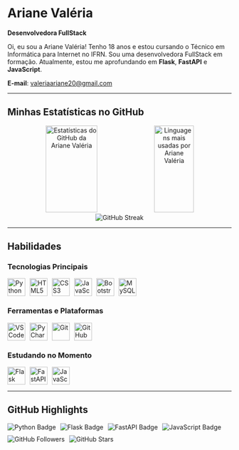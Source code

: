 # Ariane Valéria 

**Desenvolvedora FullStack**

Oi, eu sou a Ariane Valéria! Tenho 18 anos e estou cursando o Técnico em Informática para Internet no IFRN. Sou uma desenvolvedora FullStack em formação. Atualmente, estou me aprofundando em **Flask**, **FastAPI** e **JavaScript**.

 **E-mail**: [valeriaariane20@gmail.com](mailto:valeriaariane20@gmail.com)  

---

## Minhas Estatísticas no GitHub

<div align="center">
  <img
    width="48%" height="195px"
    src="https://github-readme-stats.vercel.app/api?username=arianevaleira&show_icons=true&count_private=true&hide_border=true&title_color=FF69B4&icon_color=FF69B4&text_color=7DD2FF&bg_color=1C1C1C"
    alt="Estatísticas do GitHub da Ariane Valéria"
  />
  <img
    width="42%" height="195px"
    src="https://github-readme-stats.vercel.app/api/top-langs/?username=arianevaleira&layout=compact&hide_border=true&title_color=FF69B4&text_color=7DD2FF&bg_color=1C1C1C"
    alt="Linguagens mais usadas por Ariane Valéria"
  />
</div>

<div align="center">
  <img src="https://github-readme-streak-stats.herokuapp.com/?user=arianevaleira&theme=dark&hide_border=true&stroke=FF69B4&background=1C1C1C&ring=FF69B4&fire=FF69B4&currStreakLabel=FF69B4" alt="GitHub Streak" />
</div>

---

## Habilidades

### Tecnologias Principais
<div align="left" style="display: flex; gap: 10px;">
  <img src="https://cdn.jsdelivr.net/gh/devicons/devicon@latest/icons/python/python-original.svg" alt="Python" width="40" height="40" title="Python" />
  <img src="https://cdn.jsdelivr.net/gh/devicons/devicon@latest/icons/html5/html5-original.svg" alt="HTML5" width="40" height="40" title="HTML5" />
  <img src="https://cdn.jsdelivr.net/gh/devicons/devicon@latest/icons/css3/css3-original.svg" alt="CSS3" width="40" height="40" title="CSS3" />
  <img src="https://cdn.jsdelivr.net/gh/devicons/devicon@latest/icons/javascript/javascript-original.svg" alt="JavaScript" width="40" height="40" title="JavaScript" />
  <img src="https://cdn.jsdelivr.net/gh/devicons/devicon@latest/icons/bootstrap/bootstrap-original.svg" alt="Bootstrap" width="40" height="40" title="Bootstrap" />
  <img src="https://cdn.jsdelivr.net/gh/devicons/devicon@latest/icons/mysql/mysql-original.svg" alt="MySQL" width="40" height="40" title="MySQL" />
</div>

### Ferramentas e Plataformas
<div align="left" style="display: flex; gap: 10px;">
  <img src="https://cdn.jsdelivr.net/gh/devicons/devicon@latest/icons/vscode/vscode-original.svg" alt="VSCode" width="40" height="40" title="VSCode" />
  <img src="https://cdn.jsdelivr.net/gh/devicons/devicon@latest/icons/pycharm/pycharm-original.svg" alt="PyCharm" width="40" height="40" title="PyCharm" />
  <img src="https://cdn.jsdelivr.net/gh/devicons/devicon@latest/icons/git/git-original.svg" alt="Git" width="40" height="40" title="Git" />
  <img src="https://cdn.jsdelivr.net/gh/devicons/devicon@latest/icons/github/github-original.svg" alt="GitHub" width="40" height="40" title="GitHub" />
</div>

### Estudando no Momento
<div align="left" style="display: flex; gap: 10px;">
  <img src="https://cdn.jsdelivr.net/gh/devicons/devicon@latest/icons/flask/flask-original.svg" alt="Flask" width="40" height="40" title="Flask" />
  <img src="https://cdn.jsdelivr.net/gh/devicons/devicon@latest/icons/fastapi/fastapi-original.svg" alt="FastAPI" width="40" height="40" title="FastAPI" />
  <img src="https://cdn.jsdelivr.net/gh/devicons/devicon@latest/icons/javascript/javascript-original.svg" alt="JavaScript" width="40" height="40" title="JavaScript" />
</div>

---

## GitHub Highlights

<div align="left" style="display: flex; flex-wrap: wrap; gap: 10px;">
  <img src="https://img.shields.io/badge/-Python-3776AB?style=flat&logo=python&logoColor=white" alt="Python Badge" />
  <img src="https://img.shields.io/badge/-Flask-000000?style=flat&logo=flask&logoColor=white" alt="Flask Badge" />
  <img src="https://img.shields.io/badge/-FastAPI-009688?style=flat&logo=fastapi&logoColor=white" alt="FastAPI Badge" />
  <img src="https://img.shields.io/badge/-JavaScript-F7DF1E?style=flat&logo=javascript&logoColor=black" alt="JavaScript Badge" />
  <img src="https://img.shields.io/github/followers/arianevaleira?label=Follow&style=social" alt="GitHub Followers" />
  <img src="https://img.shields.io/github/stars/arianevaleira?affiliations=OWNER%2CCOLLABORATOR&style=social" alt="GitHub Stars" />
</div>
